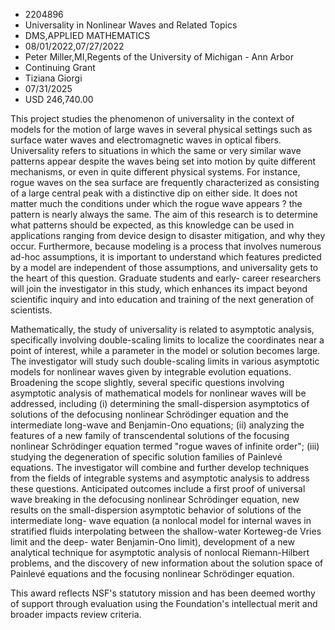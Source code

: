 
* 2204896
* Universality in Nonlinear Waves and Related Topics
* DMS,APPLIED MATHEMATICS
* 08/01/2022,07/27/2022
* Peter Miller,MI,Regents of the University of Michigan - Ann Arbor
* Continuing Grant
* Tiziana Giorgi
* 07/31/2025
* USD 246,740.00

This project studies the phenomenon of universality in the context of models for
the motion of large waves in several physical settings such as surface water
waves and electromagnetic waves in optical fibers. Universality refers to
situations in which the same or very similar wave patterns appear despite the
waves being set into motion by quite different mechanisms, or even in quite
different physical systems. For instance, rogue waves on the sea surface are
frequently characterized as consisting of a large central peak with a
distinctive dip on either side. It does not matter much the conditions under
which the rogue wave appears ? the pattern is nearly always the same. The aim of
this research is to determine what patterns should be expected, as this
knowledge can be used in applications ranging from device design to disaster
mitigation, and why they occur. Furthermore, because modeling is a process that
involves numerous ad-hoc assumptions, it is important to understand which
features predicted by a model are independent of those assumptions, and
universality gets to the heart of this question. Graduate students and early-
career researchers will join the investigator in this study, which enhances its
impact beyond scientific inquiry and into education and training of the next
generation of scientists.

Mathematically, the study of universality is related to asymptotic analysis,
specifically involving double-scaling limits to localize the coordinates near a
point of interest, while a parameter in the model or solution becomes large. The
investigator will study such double-scaling limits in various asymptotic models
for nonlinear waves given by integrable evolution equations. Broadening the
scope slightly, several specific questions involving asymptotic analysis of
mathematical models for nonlinear waves will be addressed, including (i)
determining the small-dispersion asymptotics of solutions of the defocusing
nonlinear Schrödinger equation and the intermediate long-wave and Benjamin-Ono
equations; (ii) analyzing the features of a new family of transcendental
solutions of the focusing nonlinear Schrödinger equation termed "rogue waves of
infinite order"; (iii) studying the degeneration of specific solution families
of Painlevé equations. The investigator will combine and further develop
techniques from the fields of integrable systems and asymptotic analysis to
address these questions. Anticipated outcomes include a first proof of universal
wave breaking in the defocusing nonlinear Schrödinger equation, new results on
the small-dispersion asymptotic behavior of solutions of the intermediate long-
wave equation (a nonlocal model for internal waves in stratified fluids
interpolating between the shallow-water Korteweg-de Vries limit and the deep-
water Benjamin-Ono limit), development of a new analytical technique for
asymptotic analysis of nonlocal Riemann-Hilbert problems, and the discovery of
new information about the solution space of Painlevé equations and the focusing
nonlinear Schrödinger equation.

This award reflects NSF's statutory mission and has been deemed worthy of
support through evaluation using the Foundation's intellectual merit and broader
impacts review criteria.
